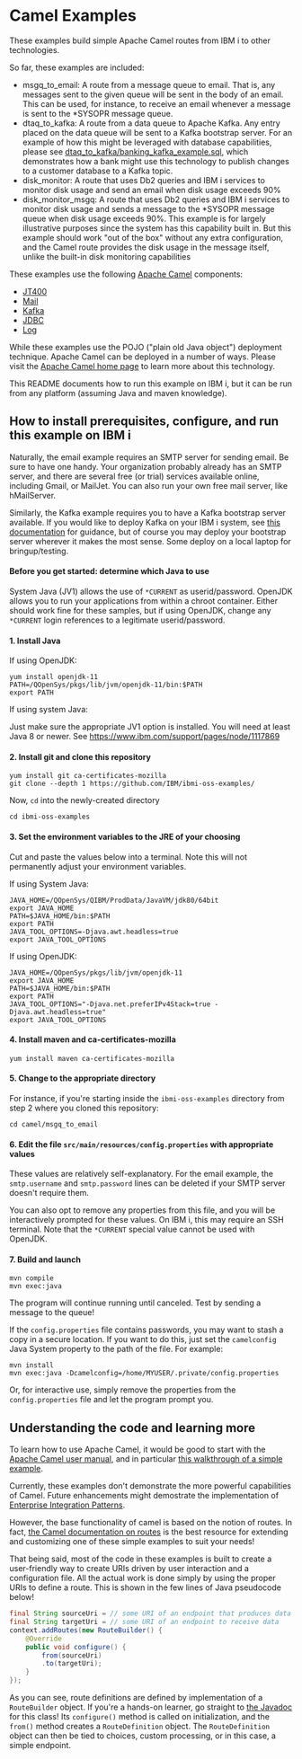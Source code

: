 # Camel Examples

These examples build simple Apache Camel routes from IBM i to other technologies. 

So far, these examples are included:
- msgq_to_email: A route from a message queue to email. That is, any messages sent 
to the given queue will be sent in the body of an email. This can be used, for instance,
to receive an email whenever a message is sent to the *SYSOPR message queue.
- dtaq_to_kafka: A route from a data queue to Apache Kafka. Any entry placed on the
data queue will be sent to a Kafka bootstrap server. For an example of how this might
be leveraged with database capabilities, please see
[dtaq_to_kafka/banking_kafka_example.sql](dtaq_to_kafka/banking_kafka_example.sql),
which demonstrates how a bank might use this technology to publish changes to
a customer database to a Kafka topic.
- disk_monitor: A route that uses Db2 queries and IBM i services to monitor disk usage
and send an email when disk usage exceeds 90%
- disk_monitor_msgq: A route that uses Db2 queries and IBM i services to monitor disk usage
and sends a message to the *SYSOPR message queue when disk usage exceeds 90%. This 
example is for largely illustrative purposes since the system has this capability 
built in. But this example should work "out of the box" without any extra configuration,
and the Camel route provides the disk usage in the message itself, unlike the built-in
disk monitoring capabilities

These examples use the following [Apache Camel](https://camel.apache.org/) components:
- [JT400](https://camel.apache.org/components/latest/jt400-component.html)
- [Mail](https://camel.apache.org/components/latest/mail-component.html)
- [Kafka](https://camel.apache.org/components/latest/kafka-component.html)
- [JDBC](https://camel.apache.org/components/latest/jdbc-component.html)
- [Log](https://camel.apache.org/components/latest/log-component.html)

While these examples use the POJO ("plain old Java object") deployment technique. Apache Camel
can be deployed in a number of ways. Please visit the [Apache Camel home page](https://camel.apache.org/)
to learn more about this technology.

This README documents how to run this example on IBM i, but it can be run from any platform
(assuming Java and maven knowledge).

## How to install prerequisites, configure, and run this example on IBM i

Naturally, the email example requires an SMTP server for sending email. Be sure to have one handy.
Your organization probably already has an SMTP server, and there are several
free (or trial) services available online, including Gmail, or MailJet. You can also run
your own free mail server, like hMailServer.

Similarly, the Kafka example requires you to have a Kafka bootstrap server available. If
you would like to deploy Kafka on your IBM i system, see [this documentation](dtaq_to_kafka/KAFKA_DEPLOY.md)
for guidance, but of course you may deploy your bootstrap server wherever it makes the
most sense. Some deploy on a local laptop for bringup/testing. 

#### Before you get started: determine which Java to use
System Java (JV1) allows the use of `*CURRENT` as userid/password.
OpenJDK allows you to run your applications from within a chroot container. 
Either should work fine for these samples, but if using OpenJDK, change
any `*CURRENT` login references to a legitimate userid/password. 

#### 1. Install Java
If using OpenJDK:
```
yum install openjdk-11
PATH=/QOpenSys/pkgs/lib/jvm/openjdk-11/bin:$PATH
export PATH
```
If using system Java:

Just make sure the appropriate JV1 option is installed. 
You will need at least Java 8 or newer. See https://www.ibm.com/support/pages/node/1117869

#### 2. Install git and clone this repository
```
yum install git ca-certificates-mozilla
git clone --depth 1 https://github.com/IBM/ibmi-oss-examples/
```
Now, `cd` into the newly-created directory
```
cd ibmi-oss-examples
```

#### 3. Set the environment variables to the JRE of your choosing

Cut and paste the values below into a terminal. Note this will not permanently adjust your environment variables. 

If using System Java:
```
JAVA_HOME=/QOpenSys/QIBM/ProdData/JavaVM/jdk80/64bit
export JAVA_HOME
PATH=$JAVA_HOME/bin:$PATH
export PATH
JAVA_TOOL_OPTIONS=-Djava.awt.headless=true
export JAVA_TOOL_OPTIONS
```
If using OpenJDK:
```
JAVA_HOME=/QOpenSys/pkgs/lib/jvm/openjdk-11
export JAVA_HOME
PATH=$JAVA_HOME/bin:$PATH
export PATH
JAVA_TOOL_OPTIONS="-Djava.net.preferIPv4Stack=true -Djava.awt.headless=true"
export JAVA_TOOL_OPTIONS
```

#### 4. Install maven and ca-certificates-mozilla
```
yum install maven ca-certificates-mozilla
```

#### 5. Change to the appropriate directory
For instance, if you're starting inside the `ibmi-oss-examples` directory from step 2 where you cloned this repository:
```
cd camel/msgq_to_email
```

#### 6. Edit the file `src/main/resources/config.properties` with appropriate values
These values are relatively self-explanatory. For the email example, the `smtp.username` and
`smtp.password` lines can be deleted if your SMTP server doesn't require them.

You can also opt to remove any properties from this file, and you will be interactively
prompted for these values. On IBM i, this may require an SSH terminal. Note that the
`*CURRENT` special value cannot be used with OpenJDK.

#### 7. Build and launch
```
mvn compile
mvn exec:java
```
The program will continue running until canceled.
Test by sending a message to the queue!

If the `config.properties` file contains passwords, you may want to stash a copy
in a secure location. If you want to do this, just set the `camelconfig` Java System
property to the path of the file. For example:
```
mvn install
mvn exec:java -Dcamelconfig=/home/MYUSER/.private/config.properties
```
Or, for interactive use, simply remove the properties from the `config.properties`
file and let the program prompt you.

## Understanding the code and learning more

To learn how to use Apache Camel, it would be good to start with the
[Apache Camel user manual](https://camel.apache.org/manual/latest/index.html),
and in particular [this walkthrough of a simple example](https://camel.apache.org/manual/latest/walk-through-an-example.html).

Currently, these examples don't demonstrate the more powerful capabilities of Camel.
Future enhancements might demostrate the implementation of [Enterprise Integration Patterns](https://camel.apache.org/components/latest/eips/enterprise-integration-patterns.html).

However, the base functionality of camel is based on the notion of routes. In fact, [the Camel documentation on routes](https://camel.apache.org/manual/latest/routes.html)
is the best resource for extending and customizing one of these simple examples to suit your needs!

That being said, most of the code in these examples is built to create a user-friendly
way to create URIs driven by user interaction and a configuration file. 
All the actual work is done simply by using the proper URIs to define a route.
This is shown in the few lines of Java pseudocode below!

```java
final String sourceUri = // some URI of an endpoint that produces data
final String targetUri = // some URI of an endpoint to receive data
context.addRoutes(new RouteBuilder() {
    @Override
    public void configure() {
        from(sourceUri)
        .to(targetUri); 
    }
});
```
As you can see, route definitions are defined by implementation of a `RouteBuilder` object.
If you're a hands-on learner, go straight to [the Javadoc](https://www.javadoc.io/doc/org.apache.camel/camel-core/3.0.0-RC1/org/apache/camel/builder/RouteBuilder.html)
for this class! Its `configure()` method is called on initialization, and the `from()`
method creates a `RouteDefinition` object. The `RouteDefinition` object can then be tied
to choices, custom processing, or in this case, a simple endpoint.
